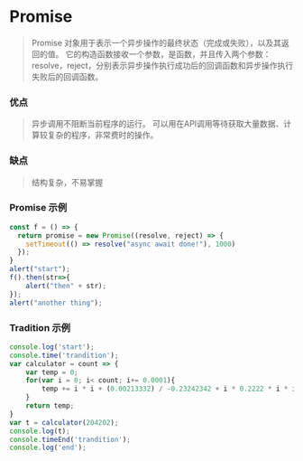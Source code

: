 
# Promise 
> Promise 对象用于表示一个异步操作的最终状态（完成或失败），以及其返回的值。
> 它的构造函数接收一个参数，是函数，并且传入两个参数：resolve，reject，分别表示异步操作执行成功后的回调函数和异步操作执行失败后的回调函数。 
### 优点
> 异步调用不阻断当前程序的运行。
> 可以用在API调用等待获取大量数据、计算较复杂的程序，非常费时的操作。
### 缺点
> 结构复杂，不易掌握  
 
### Promise 示例
```javascript
const f = () => { 
  return promise = new Promise((resolve, reject) => {
    setTimeout(() => resolve("async await done!"), 1000)
  });  
} 
alert("start");
f().then(str=>{
    alert("then" + str);
}); 
alert("another thing");
```
### Tradition 示例
```javascript 
console.log('start');
console.time('trandition');
var calculator = count => {
	var temp = 0;
	for(var i = 0; i< count; i+= 0.0001){
		temp += i * i + (0.00213332) / -0.23242342 + i * 0.2222 * i * i + (0.00213332) / -0.23242342 + i * 0.2222 ;
	}
	return temp;
} 
var t = calculator(204202);
console.log(t);
console.timeEnd('trandition');
console.log('end');
```




